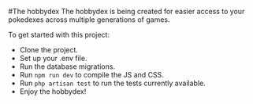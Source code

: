 #The hobbydex
The hobbydex is being created for easier access to your pokedexes across multiple generations of games. 

To get started with this project:
* Clone the project.
* Set up your .env file.
* Run the database migrations.
* Run `npm run dev` to compile the JS and CSS.
* Run `php artisan test` to run the tests currently available.
* Enjoy the hobbydex!
